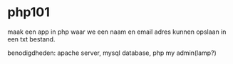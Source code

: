# php101

maak een app in php waar we een naam en email adres kunnen opslaan in een txt bestand.

benodigdheden: 
apache server,
mysql database,
php my admin(lamp?)
